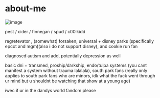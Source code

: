 # about-me
![image](https://github.com/user-attachments/assets/f4ec79ac-c48d-4663-b80c-a07482a107ee)

pest / cider / finnegan / spud / c00lkidd

regretevator , (somewhat) forsaken, universal + disney parks (specifically epcot and mgm)(also i do not support disney), and cookie run fan

diagnosed autism and add, potentially depression as well

basic dni + transmed, proship/darkship, endo/tulpa systems (you cant manifest a system without trauma lalalala), south park fans (really only applies to south park fans who are minors, idk what the fuck went through ur mind but u shouldnt be watching that show at a young age)

iwec if ur in the dandys world fandom please

